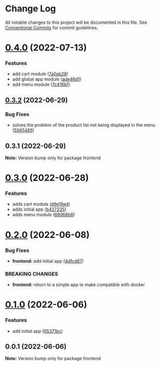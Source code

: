 # Change Log

All notable changes to this project will be documented in this file.
See [Conventional Commits](https://conventionalcommits.org) for commit guidelines.

# [0.4.0](https://github.com/lorransouzaaguiar/online-menu/compare/frontend@0.3.2...frontend@0.4.0) (2022-07-13)


### Features

* add cart module ([7a0ab28](https://github.com/lorransouzaaguiar/online-menu/commit/7a0ab28a211c6eaaca34baf045f5a4522b6b7153))
* add global app module ([ade46d1](https://github.com/lorransouzaaguiar/online-menu/commit/ade46d19eab87e82207c73affef3d8d1cd651da4))
* add menu module ([7c416bf](https://github.com/lorransouzaaguiar/online-menu/commit/7c416bf93b971506d6b28ff5fb61c110a31e4f58))





## [0.3.2](https://github.com/lorransouzaaguiar/online-menu/compare/frontend@0.3.1...frontend@0.3.2) (2022-06-29)


### Bug Fixes

* solves the problem of the product list not being displayed in the menu ([5565485](https://github.com/lorransouzaaguiar/online-menu/commit/55654852422c0546b05923b392bae5fc4b4b69a4))





## 0.3.1 (2022-06-29)

**Note:** Version bump only for package frontend





# [0.3.0](https://github.com/lorransouzaaguiar/online-menu/compare/frontend@0.2.0...frontend@0.3.0) (2022-06-28)

### Features

-   adds cart module ([d9e19ed](https://github.com/lorransouzaaguiar/online-menu/commit/d9e19edc221a3013e9da6d30f639147efdd7d18e))
-   adds initial app ([b427235](https://github.com/lorransouzaaguiar/online-menu/commit/b427235a5b221f625ac201834fb99ee9c55e325b))
-   adds menu module ([68068b8](https://github.com/lorransouzaaguiar/online-menu/commit/68068b8d7d366fa2ed05768ab499cbcd7d0e22b4))

# [0.2.0](https://github.com/lorransouzaaguiar/online-menu/compare/frontend@0.1.0...frontend@0.2.0) (2022-06-08)

### Bug Fixes

-   **frontend:** add initial app ([4dfcd87](https://github.com/lorransouzaaguiar/online-menu/commit/4dfcd87145bfd6152862b318f62c34ac00dac755))

### BREAKING CHANGES

-   **frontend:** return to a simple app to make compatible with docker

# [0.1.0](https://github.com/lorransouzaaguiar/online-menu/compare/frontend@0.0.1...frontend@0.1.0) (2022-06-06)

### Features

-   add initial app ([05371bc](https://github.com/lorransouzaaguiar/online-menu/commit/05371bca5a6f4a424f73ecd2323dd59e77d1efef))

## 0.0.1 (2022-06-06)

**Note:** Version bump only for package frontend
